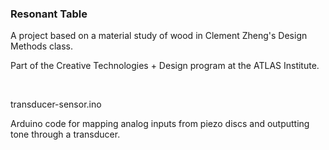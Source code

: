 <h3>Resonant Table</h3>
<p>A project based on a material study of wood in Clement Zheng's Design Methods class.</p>
<p>Part of the Creative Technologies + Design program at the ATLAS Institute.</p><br>

<p>transducer-sensor.ino</p>
<p>Arduino code for mapping analog inputs from piezo discs and outputting tone through a transducer.</p>
